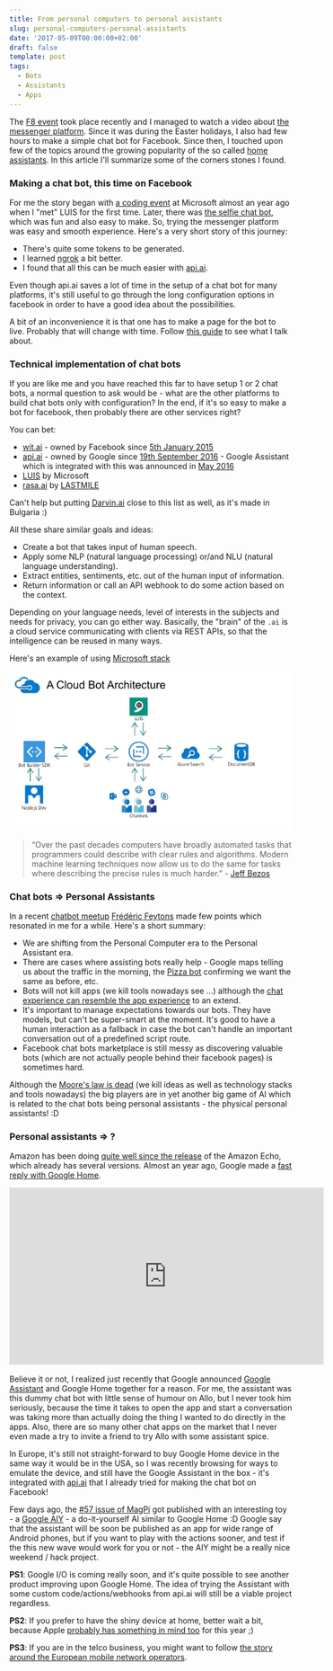 ```yaml
---
title: From personal computers to personal assistants
slug: personal-computers-personal-assistants
date: '2017-05-09T00:00:00+02:00'
draft: false
template: post
tags:
  - Bots
  - Assistants
  - Apps
---
```


The [F8 event](https://www.fbf8.com/) took place recently and I managed to watch a video about
[the messenger platform](https://developers.facebook.com/docs/messenger-platform). Since it was during the Easter holidays, I also had few hours to make a simple chat bot for Facebook. Since then, I touched upon few of the topics around
the growing popularity of the so called [home assistants](http://www.crn.com/slide-shows/components-peripherals/300083432/10-cool-smart-home-assistants-at-ces-2017.htm). In this article I'll summarize some of the corners stones I found.

### Making a chat bot, this time on Facebook

For me the story began with [a coding event](https://medium.com/@kalin.chernev/coding-battle-at-microsoft-innovation-center-brussels-the-rise-of-the-bots-f0887c15e257)
at Microsoft almost an year ago when I "met" LUIS for the first time. Later, there was [the selfie chat bot](https://chatbotslife.com/building-a-chat-bot-who-understands-emotions-though-your-selfies-e9fa7cc4b627), which was fun and also easy to make. So, trying the messenger platform was easy and smooth experience. Here's a very short story of this journey:

- There's quite some tokens to be generated.
- I learned [ngrok](https://ngrok.com/) a bit better.
- I found that all this can be much easier with [api.ai](https://api.ai/).

Even though api.ai saves a lot of time in the setup of a chat bot for many platforms, it's still useful to go through the long configuration options in facebook in order to have a good idea about the possibilities.

A bit of an inconvenience it is that one has to make a page for the bot to live. Probably that will change with time. Follow [this guide](https://developers.facebook.com/docs/messenger-platform/guides/quick-start) to see what I talk about.

### Technical implementation of chat bots

If you are like me and you have reached this far to have setup 1 or 2 chat bots, a normal question to ask would be - what are the other platforms to build chat bots only with configuration? In the end, if it's so easy to make a bot for facebook, then probably there are other services right?

You can bet:

- [wit.ai](https://wit.ai/) - owned by Facebook since [5th January 2015](https://www.crunchbase.com/organization/wit-ai#/entity)
- [api.ai](https://api.ai/) - owned by Google since [19th September 2016](https://www.crunchbase.com/organization/api-ai#/entity) - Google Assistant which is integrated with this was announced in [May 2016](https://en.wikipedia.org/wiki/Google_Assistant)
- [LUIS](https://www.luis.ai/home/index) by Microsoft
- [rasa.ai](https://rasa.ai/) by [LASTMILE](https://golastmile.com/)

Can't help but putting [Darvin.ai](https://darvin.ai/) close to this list as well, as it's made in Bulgaria :)

All these share similar goals and ideas:

- Create a bot that takes input of human speech.
- Apply some NLP (natural language processing) or/and NLU (natural language understanding).
- Extract entities, sentiments, etc. out of the human input of information.
- Return information or call an API webhook to do some action based on the context.

Depending on your language needs, level of interests in the subjects and needs for privacy, you can go either way. Basically, the "brain" of the `.ai` is a cloud service communicating with clients via REST APIs, so that the intelligence can be reused in many ways.

Here's an example of using [Microsoft stack](https://www.slideshare.net/PaulPrae/azure-as-a-chatbot-service-from-purpose-to-production-with-a-cloud-bot-architecture)

![Chat bot cloud architecture](/media/cloud-bot-architecture.jpg)

> “Over the past decades computers have broadly automated tasks that programmers could describe with clear rules and algorithms. Modern machine learning techniques now allow us to do the same for tasks where describing the precise rules is much harder.” - [Jeff Bezos](https://futurism.com/amazon-ceo-perfectly-explains-ai-just-two-sentences/)

### Chat bots => Personal Assistants

In a recent [chatbot meetup](https://www.meetup.com/Brussels-chatbot-Meetup/events/238677762/) [Frédéric Feytons](https://www.meetup.com/Brussels-chatbot-Meetup/members/224607756/) made few points which resonated in me for a while. Here's a short summary:

- We are shifting from
  the Personal Computer era to the Personal Assistant era.
- There are cases where assisting bots really help - Google maps telling us about the traffic in the morning, the [Pizza bot](https://chatbotsmagazine.com/5-use-cases-where-building-a-bot-makes-sense-c1bd3aab13db) confirming we want the same as before, etc.
- Bots will not kill apps (we kill tools nowadays see ...) although the [chat experience can resemble the app experience](http://marketingland.com/facebook-messenger-adds-option-chat-bots-avoid-chatting-208255) to an extend.
- It's important to manage expectations towards our bots. They have models, but can't be super-smart at the moment. It's good to have a human interaction as a fallback in case the bot can't handle an important conversation out of a predefined script route.
- Facebook chat bots marketplace is still messy as discovering valuable bots (which are not actually people behind their facebook pages) is sometimes hard.

Although the [Moore's law is dead](https://www.technologyreview.com/s/601441/moores-law-is-dead-now-what/) (we kill ideas as well as technology stacks and tools nowadays) the big players are in yet another big game of AI which is related to the chat bots being personal assistants - the physical personal assistants! :D

### Personal assistants => ?

Amazon has been doing [quite well since the release](http://uk.businessinsider.com/amazon-echo-sales-figures-stats-chart-2016-12?r=US&IR=T) of the Amazon Echo, which already has several versions. Almost an year ago, Google made a [fast reply with Google Home](https://www.cnet.com/news/google-home-vs-amazon-echo/).

<iframe title="Video about Google Home" width="560" height="315" src="https://www.youtube.com/embed/2KpLHdAURGo?rel=0&amp;showinfo=0" frameborder="0" allowfullscreen></iframe>

Believe it or not, I realized just recently that Google announced [Google Assistant](https://assistant.google.com/) and Google Home together for a reason. For me, the assistant was this dummy chat bot with little sense of humour on Allo, but I never took him seriously, because the time it takes to open the app and start a conversation was taking more than actually doing the thing I wanted to do directly in the apps. Also, there are so many other chat apps on the market that I never even made a try to invite a friend to try Allo with some assistant spice.

In Europe, it's still not straight-forward to buy Google Home device in the same way it would be in the USA, so I was recently browsing for ways to emulate the device, and still have the Google Assistant in the box - it's integrated with [api.ai](https://developers.google.com/actions/) that I already tried for making the chat bot on Facebook!

Few days ago, the [#57 issue of MagPi](https://www.raspberrypi.org/magpi/how-to-get-aiy-projects/) got published with an interesting toy - a [Google AIY](https://aiyprojects.withgoogle.com/) - a do-it-yourself AI similar to Google Home :D
Google say that the assistant will be soon be published as an app for wide range of Android phones, but if you want to play with the actions sooner, and test if the this new wave would work for you or not - the AIY might be a really nice weekend / hack project.

**PS1**: Google I/O is coming really soon, and it's quite possible to see another product improving upon Google Home. The idea of trying the Assistant with some custom code/actions/webhooks from api.ai will still be a viable project regardless.

**PS2**: If you prefer to have the shiny device at home, better wait a bit, because Apple [probably has something in mind too](https://www.cnet.com/news/apple-exec-mocks-google-home-and-amazon-echo/) for this year ;)

**PS3**: If you are in the telco business, you might want to follow [the story around the European mobile network operators](https://www.bloomberg.com/news/articles/2017-04-20/european-telcos-team-up-to-take-ai-fight-to-google-amazon).
